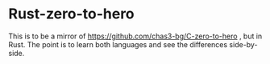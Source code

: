 # Rust-zero-to-hero
This is to be a mirror of https://github.com/chas3-bg/C-zero-to-hero , but in Rust. The point is to learn both languages and see the differences side-by-side.
